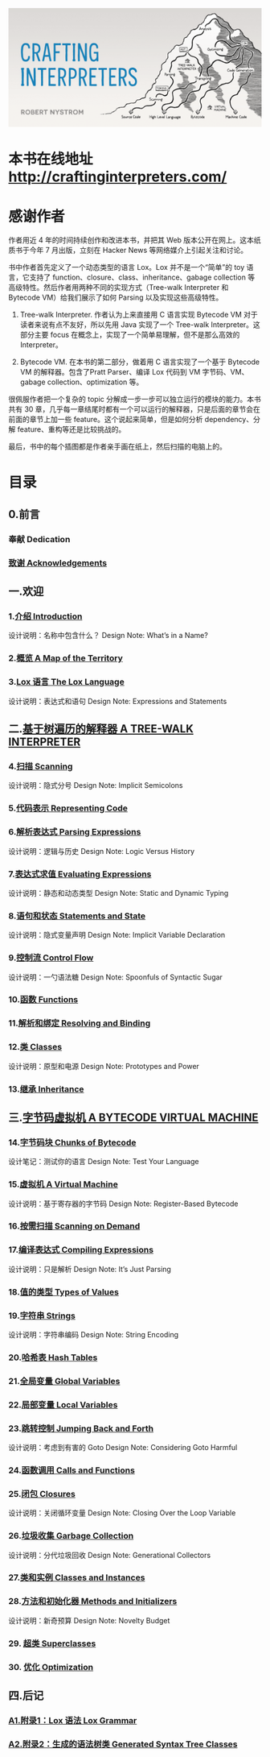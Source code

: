 ![](./assets/6f7f36299a48f19840b95efbe9ecd1ccaf67956d.png)

# 本书在线地址 http://craftinginterpreters.com/

# 感谢作者



作者用近 4 年的时间持续创作和改进本书，并把其 Web 版本公开在网上。这本纸质书于今年 7 月出版，立刻在 Hacker News 等网络媒介上引起关注和讨论。

书中作者首先定义了一个动态类型的语言 Lox。Lox 并不是一个“简单”的 toy 语言，它支持了 function、closure、class、inheritance、gabage collection 等高级特性。然后作者用两种不同的实现方式（Tree-walk Interpreter 和 Bytecode VM）给我们展示了如何 Parsing 以及实现这些高级特性。

1. Tree-walk Interpreter. 作者认为上来直接用 C 语言实现 Bytecode VM 对于读者来说有点不友好，所以先用 Java 实现了一个 Tree-walk Interpreter。这部分主要 focus 在概念上，实现了一个简单易理解，但不是那么高效的 Interpreter。

2. Bytecode VM. 在本书的第二部分，做着用 C 语言实现了一个基于 Bytecode VM 的解释器。包含了Pratt Parser、编译 Lox 代码到 VM 字节码、VM、gabage collection、optimization 等。

很佩服作者把一个复杂的 topic 分解成一步一步可以独立运行的模块的能力。本书共有 30 章，几乎每一章结尾时都有一个可以运行的解释器，只是后面的章节会在前面的章节上加一些 feature。这个说起来简单，但是如何分析 dependency、分解 feature、重构等还是比较挑战的。

最后，书中的每个插图都是作者亲手画在纸上，然后扫描的电脑上的。



# 目录

## 0.前言

### 奉献 Dedication

### [致谢 Acknowledgements](../../craftinginterpreters/0_01.acknowledgements/acknowledgements.md)

## 一.欢迎

### 1.[介绍 Introduction](../../craftinginterpreters/1_01.Introduction/Introduction.md)

 设计说明：名称中包含什么？ Design Note: What’s in a Name?

### 2.[概览 A Map of the Territory](../../craftinginterpreters/1_02.A%20Map%20of%20the%20Territory/A%20Map%20of%20the%20Territory.md)

### 3.[Lox 语言 The Lox Language](../../craftinginterpreters/1_03.The%20Lox%20Language/The%20Lox%20Language.md)

 设计说明：表达式和语句 Design Note: Expressions and Statements

## 二.[基于树遍历的解释器 A TREE-WALK INTERPRETER](../../craftinginterpreters/2_00.A%20TREE-WALK%20INTERPRETER/A%20TREE-WALK%20INTERPRETER.md)

### 4.[扫描 Scanning](../../craftinginterpreters/2_04.Scanning/Scanning.md)

 设计说明：隐式分号 Design Note: Implicit Semicolons

### 5.[代码表示 Representing Code](../../craftinginterpreters/2_05.Representing%20Code/Representing%20Code.md)

### 6.[解析表达式 Parsing Expressions](../../craftinginterpreters/2_06.Parsing%20Expressions/Parsing%20Expressions.md)

 设计说明：逻辑与历史  Design Note: Logic Versus History

### 7.[表达式求值 Evaluating Expressions](../../craftinginterpreters/2_07.Evaluating%20Expressions/Evaluating%20Expressions.md)

 设计说明：静态和动态类型 Design Note: Static and Dynamic Typing

### 8.[语句和状态 Statements and State](../../craftinginterpreters/2_08.Statements%20and%20State/Statements%20and%20State.md)

 设计说明：隐式变量声明 Design Note: Implicit Variable Declaration

### 9.[控制流 Control Flow](../../craftinginterpreters/2_09.Control%20Flow/Control%20Flow.md)

 设计说明：一勺语法糖  Design Note: Spoonfuls of Syntactic Sugar

### 10.[函数 Functions](../../craftinginterpreters/2_10.Functions/Functions.md)

### 11.[解析和绑定 Resolving and Binding](../../craftinginterpreters/2_11.Resolving%20and%20Binding/Resolving%20and%20Binding.md)

### 12.[类 Classes](../../craftinginterpreters/2_12.Classes/Classes.md)

 设计说明：原型和电源  Design Note: Prototypes and Power

### 13.[继承 Inheritance](../../craftinginterpreters/2_13.Inheritance/Inheritance.md)

## 三.[字节码虚拟机 A BYTECODE VIRTUAL MACHINE](../../craftinginterpreters/3_00.A%20BYTECODE%20VIRTUAL%20MACHINE/A%20BYTECODE%20VIRTUAL%20MACHINE.md)

### 14.[字节码块 Chunks of Bytecode](../../craftinginterpreters/3_14.Chunks%20of%20Bytecode/Chunks%20of%20Bytecode.md)

 设计笔记：测试你的语言   Design Note: Test Your Language

### 15.[虚拟机 A Virtual Machine](../../craftinginterpreters/3_15.A%20Virtual%20Machine/A%20Virtual%20Machine.md)

 设计说明：基于寄存器的字节码  Design Note: Register-Based Bytecode

### 16.[按需扫描 Scanning on Demand](../../craftinginterpreters/3_16.Scanning%20on%20Demand/Scanning%20on%20Demand.md)

### 17.[编译表达式 Compiling Expressions](../../craftinginterpreters/3_17.Compiling%20Expressions/Compiling%20Expressions.md)

 设计说明：只是解析    Design Note: It’s Just Parsing

### 18.[值的类型 Types of Values](../../craftinginterpreters/3_18.Types%20of%20Values/Types%20of%20Values.md)

### 19.[字符串 Strings](../../craftinginterpreters/3_19.Strings/Strings.md)

 设计说明：字符串编码  Design Note: String Encoding

### 20.[哈希表 Hash Tables](../../craftinginterpreters/3_20.Hash%20Tables/Hash%20Tables.md)

### 21.[全局变量 Global Variables](../../craftinginterpreters/3_21.Global%20Variables/Global%20Variables.md)

### 22.[局部变量 Local Variables](../../craftinginterpreters/3_22.Local%20Variables/Local%20Variables.md)

### 23.[跳转控制 Jumping Back and Forth](../../craftinginterpreters/3_23.Jumping%20Back%20and%20Forth/Jumping%20Back%20and%20Forth.md)

 设计说明：考虑到有害的 Goto   Design Note: Considering Goto Harmful

### 24.[函数调用   Calls and Functions](../../craftinginterpreters/3_24.Calls%20and%20Functions/Calls%20and%20Functions.md)

### 25.[闭包 Closures](../../craftinginterpreters/3_25.Closures/Closures.md)

 设计说明：关闭循环变量  Design Note: Closing Over the Loop Variable

### 26.[垃圾收集 Garbage Collection](../../craftinginterpreters/3_26.Garbage%20Collection/Garbage%20Collection.md)

 设计说明：分代垃圾回收 Design Note: Generational Collectors

### 27.[类和实例  Classes and Instances ](../../craftinginterpreters/3_27.Classes%20and%20Instances/Classes%20and%20Instances.md)

### 28.[方法和初始化器  Methods and Initializers ](../../craftinginterpreters/3_28.Methods%20and%20Initializers/Methods%20and%20Initializers.md)

 设计说明：新奇预算  Design Note: Novelty Budget

### 29. [超类  Superclasses ](../../craftinginterpreters/3_29.Superclasses/Superclasses.md)

### 30. [优化  Optimization ](../../craftinginterpreters/3_30.Optimization/Optimization.md)

## 四.后记

### [A1.附录1：Lox 语法    Lox Grammar  ](../../craftinginterpreters/4_01.A1.Appendix%20I%20Lox%20Grammar/A1.Appendix%20I%20Lox%20Grammar.md)

### [A2.附录2：生成的语法树类   Generated Syntax Tree Classes ](../../craftinginterpreters/4_02.A2.Appendix%20II%20Generated%20Syntax%20Tree%20Classes/A2.Appendix%20II%20Generated%20Syntax%20Tree%20Classes.md)